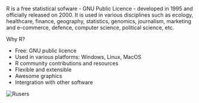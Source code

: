 R is a free statistical sofware - GNU Public Licence - developed in 1995 and officially released on 2000. It is used in various disciplines such as ecology, healthcare, finance, geography, statistics, genomics, journalism, marketing and e-commerce, defence, computer science, political science, etc.

Why R?
- Free: GNU public licence
- Used in various platforms: Windows, Linux, MacOS 
- R community contributions and resources
- Flexible and extensible
- Awesome graphics
- Intergration with other software



![Rusers](https://miro.medium.com/max/802/0*uUhepSpCFkGJuuUX.png)
